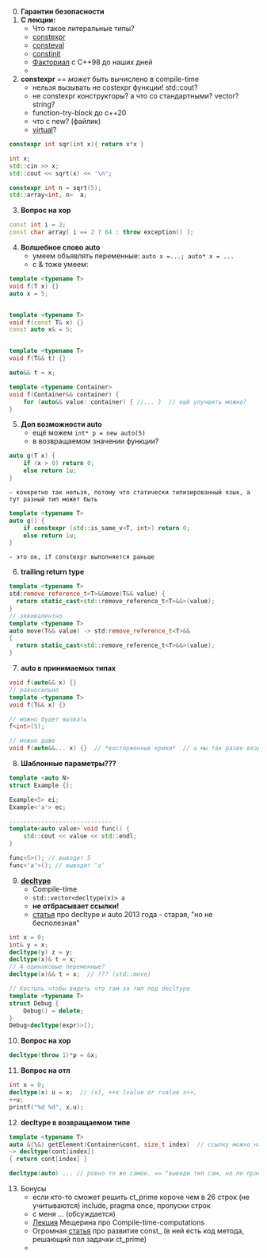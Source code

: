 0. **Гарантии безопасности**
1. **С лекции:**
    - Что такое литеральные типы?
    - [constexpr](https://en.cppreference.com/w/cpp/language/constexpr)
    - [consteval](https://en.cppreference.com/w/cpp/language/consteval)
    - [constinit](https://en.cppreference.com/w/cpp/language/constinit)
    - [Факториал](https://rickywxg.github.io/2021/01/03/cpp-compile-time-computation.html) с С++98 до наших дней
    - 
2. **constexpr** == *может* быть вычислено в compile-time
    - нельзя вызывать не costexpr функции!  std::cout?
    - не constexpr конструкторы?  а что со стандартными? vector? string?
    - function-try-block до c++20
    - что с new? (файлик)
    - [virtual](https://www.cppstories.com/2021/constexpr-virtual/)?
```cpp
constexpr int sqr(int x){ return x*x }

int x;
std::cin >> x;
std::cout << sqrt(x) << '\n';

constexpr int n = sqrt(5);
std::array<int, n>  a;
```
3. **Вопрос на хор**
```cpp
const int i = 2;
const char array[ i == 2 ? 64 : throw exception() ];
```
4. **Волшебное слово auto**
    - умеем объявлять переменные: ```auto x =...; auto* x = ...```
    - c & тоже умеем:
```cpp
template <typename T>
void f(T x) {}
auto x = 5;


template <typename T>
void f(const T& x) {}
const auto x& = 5;


template <typename T>
void f(T&& t) {}

auto&& t = x;
```
```cpp
template <typename Container>
void f(Container&& container) {
    for (auto&& value: container) { //... }  // ещё улучшить можно?
}
```
5. **Доп возможности auto** 
    - ещё можем ```int* p = new auto(5)```
    - в возвращаемом значении функции?
```cpp
auto g(T x) {
    if (x > 0) return 0;
    else return 1u;
}  
```
    - конкретно так нельзя, потому что статически типизированный язык, а тут разный тип может быть
```cpp
template <typename T>
auto g() {
    if constexpr (std::is_same_v<T, int>) return 0;
    else return 1u;
}  
```
    - это ок, if constexpr выполняется раньше
6. **trailing return type**
```cpp
template <typename T>
std:remove_reference_t<T>&&move(T&& value) {
  return static_cast<std::remove_reference_t<T>&&>(value);
}
// эквивалентно
template <typename T>
auto move(T&& value) -> std:remove_reference_t<T>&&
{
  return static_cast<std::remove_reference_t<T>&&>(value);
}
```
7.  **auto в принимаемых типах**
```cpp
void f(auto&& x) {}
// равносильно
template <typename T>
void f(T&& x) {}

// можно будет вызвать
f<int>(5);

// можно даже 
void f(auto&&... x) {}  // *восторженные крики*  // а мы так разве везде можем? ничего не сломали себе?
```
8.  **Шаблонные параметры???**
```cpp
template <auto N>
struct Example {};

Example<5> ei;
Example<'a'> ec;

-----------------------------
template<auto value> void func() {
    std::cout << value << std::endl;
}

func<5>(); // выводит 5
func<'a'>(); // выводит 'a'
```
9. **[decltype](https://en.cppreference.com/w/cpp/language/decltype)**
    - Compile-time
    - ```std::vector<decltype(x)> a```
    - **не отбрасывает ссылки!**
    - [статья](https://habr.com/ru/articles/206458/) про decltype и auto 2013 года - старая, "но не бесполезная"
  
```cpp
int x = 0;
int& y = x;
decltype(y) z = y;
decltype(x)& t = x;
// 4 одинаковые переменные?
decltype(x)&& t = x;  // ??? (std::move)
```
```cpp
// Костыль чтобы видеть что там за тип под decltype
template <typename T>
struct Debug {
    Debug() = delete;
}
Debug<decltype(expr)>();
```
10. **Вопрос на хор**
```cpp
decltype(throw 1)*p = &x;
```
11. **Вопрос на отл**
```cpp
int x = 0;
decltype(x) u = x;  // (x), ++x lvalue or rvalue x++, 
++u;
printf("%d %d", x,u);
```
12. **decltype в возвращаемом типе**
```cpp
template <typename T>
auto &(\&) getElement(Container&cont, size_t index)  // ссылку можно навесить, но не всегда будет работать
-> decltype(cont[index])
{ return cont[index] }

decltype(auto) ... // ровно то же самое. == "выведи тип сам, но по правилам decltype, а не auto"
```
13. Бонусы
    - если кто-то сможет решить сt_prime короче чем в 26 строк (не учитываются) include, pragma once, пропуски строк
    - с меня ... (обсуждается)
    - [Лекция](https://www.youtube.com/watch?v=MT8IomEEZPY&ab_channel=%D0%9B%D0%B5%D0%BA%D1%82%D0%BE%D1%80%D0%B8%D0%B9%D0%A4%D0%9F%D0%9C%D0%98) Мещерина про Compile-time-computations
    - Огромная [статья](https://habr.com/ru/articles/579490/) про развитие const_ (в ней есть код метода, решающий пол задачки ct_prime)
    - 
